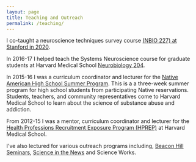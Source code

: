 ```yaml
---
layout: page
title: Teaching and Outreach
permalink: /teaching/
---
```

I co-taught a neuroscience techniques survey course [(NBIO 227) at Stanford in 2020](https://explorecourses.stanford.edu/search?q=NBIO+227%3a+Understanding+Techniques+in+Neuroscience&view=catalog&filter-coursestatus-Active=on&academicYear=20202021).

In 2016-17 I helped teach the Systems Neuroscience course for graduate students at Harvard Medical School [Neurobiology 204](https://github.com/lauradriscoll/nb204).

In 2015-16 I was a curriculum coordinator and lecturer for the [Native American High School Summer Program](http://dms.hms.harvard.edu/diversity/summer/NAHSSP.html). This is a a three-week summer program for high school students from participating Native reservations. Students, teachers, and community representatives come to Harvard Medical School to learn about the science of substance abuse and addiction.

From 2012-15 I was a mentor, curriculum coordinator and lecturer for the [Health Professions Recruitment Exposure Program (HPREP)](https://hprep.wordpress.com/) at Harvard Medical School.

I've also lectured for various outreach programs including, [Beacon Hill Seminars](https://www.beaconhillseminars.org/), [Science in the News](http://sitn.hms.harvard.edu/) and Science Works.
